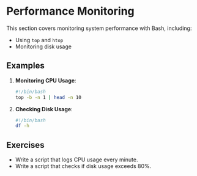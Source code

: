 # Performance Monitoring

This section covers monitoring system performance with Bash, including:

- Using `top` and `htop`
- Monitoring disk usage

## Examples

1. **Monitoring CPU Usage**:
   ```bash
   #!/bin/bash
   top -b -n 1 | head -n 10
   ```

2. **Checking Disk Usage**:
   ```bash
   #!/bin/bash
   df -h
   ```

## Exercises

- Write a script that logs CPU usage every minute.
- Write a script that checks if disk usage exceeds 80%.